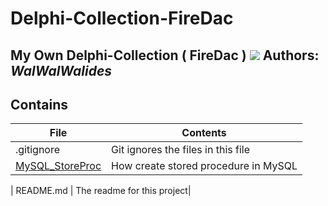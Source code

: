 # Delphi-Collection-FireDac
My Own Delphi-Collection ( FireDac ) 
![](Delphi-Collection-FireDac.jpg)
**Authors:**  *WalWalWalides*
------

## Contains

| File | Contents | 
| --- | --- |
| .gitignore | Git ignores the files in this file |
|[MySQL_StoreProc](https://github.com/walwalwalides/Delphi-Collection/tree/master/MySQL_StoreProc)|How create stored procedure in MySQL|

| README.md | The readme for this project|

